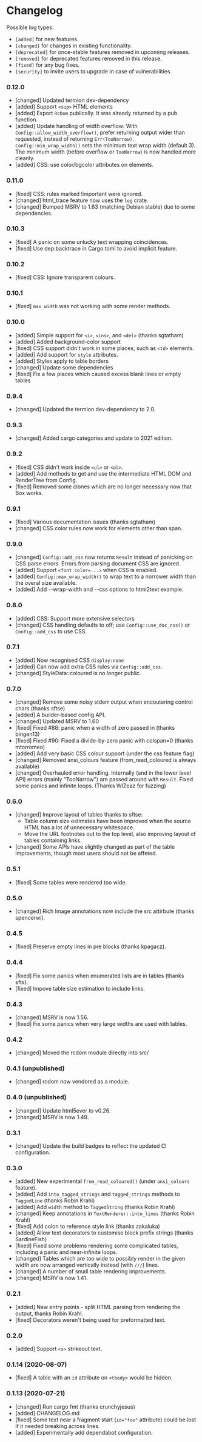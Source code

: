 # Changelog

Possible log types:

- `[added]` for new features.
- `[changed]` for changes in existing functionality.
- `[deprecated]` for once-stable features removed in upcoming releases.
- `[removed]` for deprecated features removed in this release.
- `[fixed]` for any bug fixes.
- `[security]` to invite users to upgrade in case of vulnerabilities.

### 0.12.0

- [changed] Updated termion dev-dependency
- [added] Support `<sup>` HTML elements
- [added] Export `RcDom` publically.  It was already returned by a pub function.
- [added] Update handling of width overflow:
          With `Config::allow_width_overflow()`, prefer returning output wider
          than requested, instead of returning `Err(TooNarrow)`.
          `Config::min_wrap_width()` sets the minimum text wrap width (default
          3).  The minimum width (before overflow or `TooNarrow`) is now
          handled more cleanly.
- [added] CSS: use color/bgcolor attributes on elements.

### 0.11.0

- [fixed] CSS: rules marked !important were ignored.
- [changed] html\_trace feature now uses the `log` crate.
- [changed] Bumped MSRV to 1.63 (matching Debian stable) due to some dependencies.

### 0.10.3

- [fixed] A panic on some unlucky text wrapping coincidences.
- [fixed] Use dep:backtrace in Cargo.toml to avoid implicit feature.

### 0.10.2

- [fixed] CSS: Ignore transparent colours.

### 0.10.1

- [fixed] `max_width` was not working with some render methods.

### 0.10.0

- [added] Simple support for `<i>`, `<ins>`, and `<del>` (thanks sgtatham)
- [added] Added background-color support
- [fixed] CSS support didn't work in some places, such as `<td>` elements.
- [added] Add support for `style` attributes.
- [added] Styles apply to table borders
- [changed] Update some dependencies
- [fixed] Fix a few places which caused excess blank lines or empty tables

### 0.9.4

- [changed] Updated the termion dev-dependency to 2.0.

### 0.9.3

- [changed] Added cargo categories and update to 2021 edition.

### 0.9.2

- [fixed] CSS didn't work inside `<ul>` or `<ol>`.
- [added] Add methods to get and use the intermediate HTML DOM and RenderTree
  from Config.
- [fixed] Removed some clones which are no longer necessary now that Box<FnOnce>
  works.

### 0.9.1

- [fixed] Various documentation issues (thanks sgtatham)
- [changed] CSS color rules now work for elements other than span.

### 0.9.0

- [changed] `Config::add_css` now returns `Result` instead of panicking on
  CSS parse errors.  Errors from parsing document CSS are ignored.
- [added] Support `<font color=...>` when CSS is enabled.
- [added] `Config::max_wrap_width()` to wrap text to a norrower width than
  the overal size available.
- [added] Add --wrap-width and --css options to html2text example.

### 0.8.0

- [added] CSS: Support more extensive selectors
- [changed] CSS handling defaults to off; use `Config::use_doc_css()`
  or `Config::add_css` to use CSS.

### 0.7.1

- [added] Now recognised CSS `display:none`
- [added] Can now add extra CSS rules via `Config::add_css`.
- [changed] StyleData::coloured is no longer public.

### 0.7.0

- [changed] Remove some noisy stderr output when encoutering control chars
  (thanks sftse)
- [added] A builder-based config API.
- [changed] Updated MSRV to 1.60
- [fixed] Fixed #88: panic when a width of zero passed in (thanks bingen13)
- [fixed] Fixed #90: Fixed a divide-by-zero panic with colspan=0 (thanks mtorromeo)
- [added] Add very basic CSS colour support (under the css feature flag)
- [changed] Removed ansi\_colours feature (from\_read\_coloured is always available)
- [changed] Overhauled error handling.  Internally (and in the lower level
  API) errors (mainly "TooNarrow") are passed around with `Result`.  Fixed
  some panics and infinite loops.  (Thanks WIZeaz for fuzzing)

### 0.6.0

- [changed] Improve layout of tables thanks to sftse:
  - Table column size estimates have been improved when the source HTML has a lot
    of unnecessary whitespace.
  - Move the URL footnotes out to the top level, also improving layout of tables
    containing links.
- [changed] Some APIs have slightly changed as part of the table improvements,
  though most users should not be affeted.

### 0.5.1

- [fixed] Some tables were rendered too wide.

### 0.5.0

- [changed] Rich Image annotations now include the src attirbute (thanks spencerwi).

### 0.4.5

- [fixed] Preserve empty lines in pre blocks (thanks kpagacz).

### 0.4.4

- [fixed] Fix some panics when enumerated lists are in tables (thanks sfts).
- [fixed] Impove table size estimation to include links.

### 0.4.3

- [changed] MSRV is now 1.56.
- [fixed] Fix some panics when very large widths are used with tables.

### 0.4.2

- [changed] Moved the rcdom module directly into src/

### 0.4.1 (unpublished)

- [changed] rcdom now vendored as a module.

### 0.4.0 (unpublished)

- [changed] Update html5ever to v0.26.
- [changed] MSRV is now 1.49.

### 0.3.1

- [changed] Update the build badges to reflect the updated CI configuration.

### 0.3.0

- [added] New experimental `from_read_coloured()` (under `ansi_colours` feature).
- [added] Add `into_tagged_strings` and `tagged_strings` methods to `TaggedLine`
  (thanks Robin Krahl)
- [added] Add `width` method to `TaggedString` (thanks Robin Krahl)
- [changed] Keep annotations in `TextRenderer::into_lines` (thanks Robin Krahl)
- [fixed] Add colon to reference style link (thanks zakaluka)
- [added] Allow text decorators to customise block prefix strings (thanks SardineFish)
- [fixed] Fixed some problems rendering some complicated tables, including a panic
  and near-infinite loops.
- [changed] Tables which are too wide to possibly render in the given width are now
  arranged vertically instead (with `///`) lines.
- [changed] A number of small table rendering improvements.
- [changed] MSRV is now 1.41.

### 0.2.1

- [added] New entry points - split HTML parsing from rendering the output,
  thanks Robin Krahl.
- [fixed] Decorators weren't being used for preformatted text.

### 0.2.0

- [added] Support `<s>` strikeout text.

### 0.1.14 (2020-08-07)

- [fixed] A table with an `id` attribute on `<tbody>` would be hidden.

### 0.1.13 (2020-07-21)

- [changed] Run cargo fmt (thanks crunchyjesus)
- [added] CHANGELOG.md
- [fixed] Some text near a fragment start (`id="foo"` attribute) could be
  lost if it needed breaking across lines.
- [added] Experimentally add dependabot configuration.

